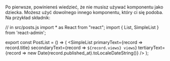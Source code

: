 ###
Po pierwsze, powinieneś wiedzieć, że nie musisz używać <Datagrid>komponentu jako <List>dziecka. Możesz użyć dowolnego innego komponentu, który ci się podoba. Na przykład <SimpleList>składnik:


// in src/posts.js
import * as React from "react";
import { List, SimpleList } from 'react-admin';

export const PostList = () => (
    <List>
        <SimpleList
            primaryText={record => record.title}
            secondaryText={record => `${record.views} views`}
            tertiaryText={record => new Date(record.published_at).toLocaleDateString()}
        />
    </List>
);